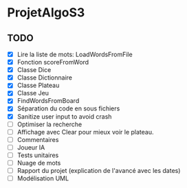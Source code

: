 # ProjetAlgoS3

## TODO

- [x] Lire la liste de mots: LoadWordsFromFile
- [x] Fonction scoreFromWord
- [x] Classe Dice
- [x] Classe Dictionnaire
- [x] Classe Plateau
- [x] Classe Jeu
- [x] FindWordsFromBoard
- [x] Séparation du code en sous fichiers
- [x] Sanitize user input to avoid crash
- [ ] Optimiser la recherche
- [ ] Affichage avec Clear pour mieux voir le plateau.
- [ ] Commentaires
- [ ] Joueur IA
- [ ] Tests unitaires
- [ ] Nuage de mots
- [ ] Rapport du projet (explication de l'avancé avec les dates)
- [ ] Modélisation UML